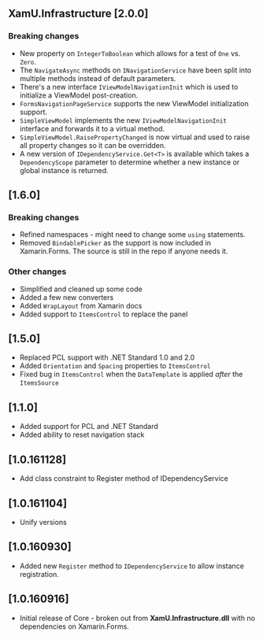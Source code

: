 ## XamU.Infrastructure [2.0.0]
### Breaking changes
- New property on `IntegerToBoolean` which allows for a test of `One` vs. `Zero`.
- The `NavigateAsync` methods on `INavigationService` have been split into multiple methods instead of default parameters.
- There's a new interface `IViewModelNavigationInit` which is used to initialize a ViewModel post-creation.
- `FormsNavigationPageService` supports the new ViewModel initialization support.
- `SimpleViewModel` implements the new `IViewModelNavigationInit` interface and forwards it to a virtual method.
- `SimpleViewModel.RaisePropertyChanged` is now virtual and used to raise all property changes so it can be overridden.
- A new version of `IDependencyService.Get<T>` is available which takes a `DependencyScope` parameter to determine whether a new instance or global instance is returned.

## [1.6.0]
### Breaking changes
- Refined namespaces - might need to change some `using` statements.
- Removed `BindablePicker` as the support is now included in Xamarin.Forms. The source is still in the repo if anyone needs it.

### Other changes
- Simplified and cleaned up some code 
- Added a few new converters
- Added `WrapLayout` from Xamarin docs
- Added support to `ItemsControl` to replace the panel

## [1.5.0]
- Replaced PCL support with .NET Standard 1.0 and 2.0
- Added `Orientation` and `Spacing` properties to `ItemsControl`
- Fixed bug in `ItemsControl` when the `DataTemplate` is applied _after_ the `ItemsSource`

## [1.1.0]
- Added support for PCL and .NET Standard
- Added ability to reset navigation  stack

## [1.0.161128]
- Add class constraint to Register method of IDependencyService
        
## [1.0.161104]
- Unify versions

## [1.0.160930]
- Added new `Register` method to `IDependencyService` to allow instance registration.

## [1.0.160916]
- Initial release of Core - broken out from **XamU.Infrastructure.dll** with no dependencies on Xamarin.Forms.